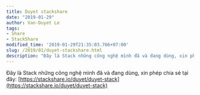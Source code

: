 ```yaml
---
title: Duyet stackshare
date: "2019-01-29"
author: Van-Duyet Le
tags:
- Share
- StackShare
modified_time: '2019-01-29T21:35:03.766+07:00'
slug: /2019/01/duyet-stackshare.html
description: "Đây là Stack những công nghệ mình đã và đang dùng, xin phép chia sẻ tại đây: https://stackshare.io/duyet/duyet-stack"
---
```


Đây là Stack những công nghệ mình đã và đang dùng, xin phép chia sẻ tại đây: [https://stackshare.io/duyet/duyet-stack](https://stackshare.io/duyet/duyet-stack)


<a data-layers="1,2,3,4" data-stack-embed="true" data-theme="light" frameborder="0" href="https://embed.stackshare.io/stacks/embed/9cb2b71c984d63"></a>    <script async="" charset="utf-8" src="https://cdn1.stackshare.io/javascripts/client-code.js"></script><br /><br />